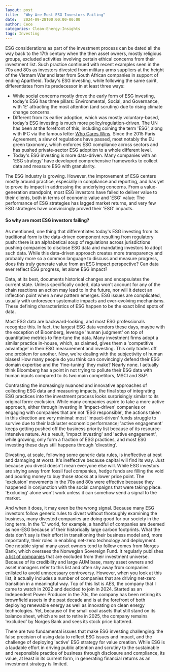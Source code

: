 ```yaml
---
layout: post
title:  "Why Are Most ESG Investors Failing"
date:   2024-09-28T00:00:00-00:00
author: Cece
categories: Clean-Energy-Insights
tags: Investing
---
```


ESG considerations as part of the investment process can be dated all the way back to the 17th century when the then asset owners, mostly religious groups, excluded activities involving certain ethical concerns from their investment list. Such practice continued with recent examples seen in the 70s and 80s as investors divested from military arms suppliers at the height of the Vietnam War and later from South African companies in support of ending Apartheid. Today's ESG investing, while following the same spirit, differentiates from its predecessor in at least three ways:

- While social concerns mostly drove the early form of ESG investing, today's ESG has three pillars: Environmental, Social, and Governance, with 'E' attracting the most attention (and scrutiny) due to rising climate change concerns.
- Different from its earlier adoption, which was mostly voluntary-based, today's ESG investing is much more policy/regulation-driven. The UN has been at the forefront of this, including coining the term 'ESG', along with IFC via the famous letter [Who Cares Wins](https://documents1.worldbank.org/curated/fr/444801491483640669/pdf/113850-BRI-IFC-Breif-whocares-PUBLIC.pdf). Since the 2015 Paris Agreement, a slew of regulations have passed, most notably the EU green taxonomy, which enforces ESG compliance across sectors and has pushed private-sector ESG adoption to a whole different level.
- Today's ESG investing is more data-driven. Many companies with an 'ESG strategy' have developed comprehensive frameworks to collect data and measure ESG with granularity.

The ESG industry is growing. However, the improvement of ESG centers mostly around practice, especially in compliance and reporting, and has yet to prove its impact in addressing the underlying concerns. From a value-generation standpoint, most ESG investors have failed to deliver value to their clients, both in terms of economic value and 'ESG' value: The performance of ESG strategies has lagged market returns, and very few ESG strategies have convincingly proved their 'ESG' impacts.

#### **So why are most ESG investors failing?**

As mentioned, one thing that differentiates today's ESG investing from its traditional form is the data-driven component resulting from regulatory push: there is an alphabetical soup of regulations across jurisdictions pushing companies to disclose ESG data and mandating investors to adopt such data. While this data-driven approach creates more transparency and probably more so a common language to discuss and measure progress, does this truly generate value from an ESG impact perspective? Can data ever reflect ESG progress, let alone ESG impact?

Data, at its best, documents historical changes and encapsulates the current state. Unless specifically coded, data won't account for any of the chain reactions an action may lead to in the future, nor will it detect an inflection point when a new pattern emerges. ESG issues are complicated, usually with unforeseen systematic impacts and ever-evolving mechanisms. These defining characteristics of ESG happen to be the exact blind spots of data.

Most ESG data are backward-looking, and most ESG professionals recognize this. In fact, the largest ESG data vendors these days, maybe with the exception of Bloomberg, leverage 'human judgment' on top of quantitative metrics to fine-tune the data. Many investment firms adopt a similar practice in-house, which, as claimed, gives them a 'competitive advantage' in their ESG measurement and investing. This only trades off one problem for another. Now, we're dealing with the subjectivity of human biases! How many people do you think can convincingly defend their ESG domain expertise and the 'fine-tuning' they make? Nearly none. I actually think Bloomberg has a point in not trying to pollute their ESG data with human inputs compared to its two main competitors, MSCI and S&P.

Contrasting the increasingly nuanced and innovative approaches of collecting ESG data and measuring impacts, the final step of integrating ESG practices into the investment process looks surprisingly similar to its original form: exclusion. While many companies aspire to take a more active approach, either through investing in 'impact-driven' companies or engaging with companies that are not 'ESG responsible', the actions taken in this direction are very minimal: most 'impact-driven' funds struggle to survive due to their lackluster economic performance; 'active engagement' keeps getting pushed off the business priority list because of its resource-intensive nature. As a result, 'impact investing' and 'active engagement', while growing, only form a fraction of ESG practices, and most ESG investing these days still happens through 'divesting'.

Divesting, at scale, following some generic data rules, is ineffective at best and damaging at worst. It's ineffective because capital will find its way. Just because you divest doesn't mean everyone else will. While ESG investors are shying away from fossil fuel companies, hedge funds are filling the void and pouring money to buy those stocks at a lower price point. The 'exclusion' movements in the 70s and 80s were effective because they happened in conjunction with the social campaigns that were taking place. 'Excluding' alone won't work unless it can somehow send a signal to the market.

And when it does, it may even be the wrong signal. Because many ESG investors follow generic rules to divest without thoroughly examining the business, many divested companies are doing good for our society in the long term. In the 'E' world, for example, a handful of companies are deemed as non-ESG because of their historically large carbon footprints. What the data don't say is their effort in transitioning their business model and, more importantly, their roles in enabling net-zero technology and deployment. One notable signal many asset owners tend to follow comes from Norges Bank, which oversees the Norwegian Sovereign Fund. It regularly publishes [a list of companies](https://www.nbim.no/en/responsible-investment/ethical-exclusions/exclusion-of-companies/) that are excluded from their investment universe. Because of its credibility and large AUM base, many asset owners and asset managers refer to this list and often shy away from companies enlisted to avoid unnecessary controversy. However, when you look at this list, it actually includes a number of companies that are driving net-zero transition in a meaningful way. Top of this list is AES, the company that I came to watch in 2022 and decided to join in 2024. Started as an Independent Power Producer in the 70s, the company has been retiring its brownfield assets in the past decade and is at the forefront of both deploying renewable energy as well as innovating on clean energy technologies. Yet, because of the small coal assets that still stand on its balance sheet, which are set to retire in 2025, the company remains 'excluded' by Norges Bank and sees its stock price battered.

There are two fundamental issues that make ESG investing challenging: the false precision of using data to reflect ESG issues and impact, and the challenge of deploying 'active' ESG strategy for value creation. While ESG is a laudable effort in driving public attention and scrutiny to the sustainable and responsible practice of business through disclosure and compliance, its value, at least in its current form, in generating financial returns as an investment strategy is limited.
